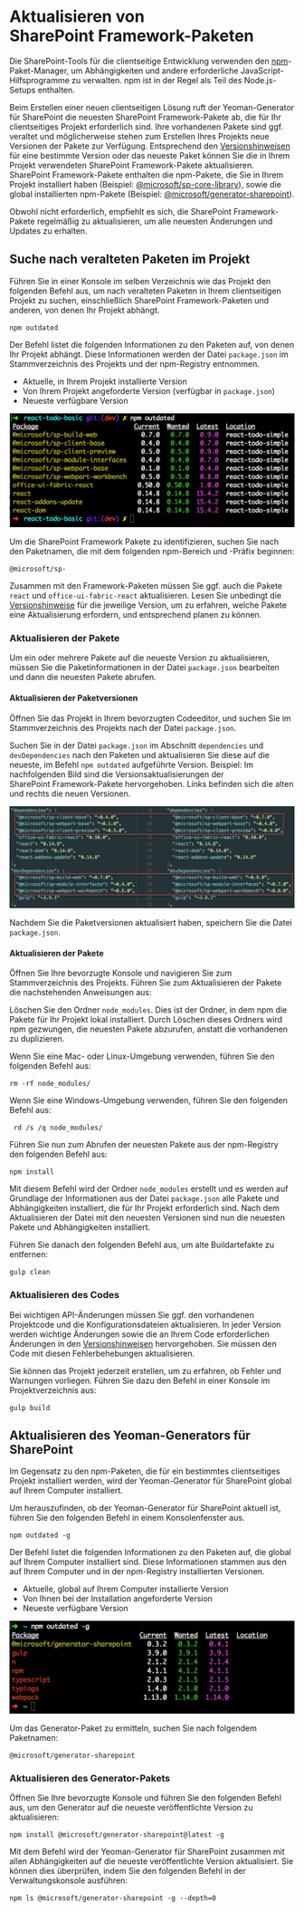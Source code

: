 # <a name="update-sharepoint-framework-packages"></a>Aktualisieren von SharePoint Framework-Paketen 

Die SharePoint-Tools für die clientseitige Entwicklung verwenden den [npm](https://www.npmjs.com/)-Paket-Manager, um Abhängigkeiten und andere erforderliche JavaScript-Hilfsprogramme zu verwalten. npm ist in der Regel als Teil des Node.js-Setups enthalten.

Beim Erstellen einer neuen clientseitigen Lösung ruft der Yeoman-Generator für SharePoint die neuesten SharePoint Framework-Pakete ab, die für Ihr clientseitiges Projekt erforderlich sind. Ihre vorhandenen Pakete sind ggf. veraltet und möglicherweise stehen zum Erstellen Ihres Projekts neue Versionen der Pakete zur Verfügung. Entsprechend den [Versionshinweisen](https://aka.ms/spfx-release-notes) für eine bestimmte Version oder das neueste Paket können Sie die in Ihrem Projekt verwendeten SharePoint Framework-Pakete aktualisieren. SharePoint Framework-Pakete enthalten die npm-Pakete, die Sie in Ihrem Projekt installiert haben (Beispiel: [@microsoft/sp-core-library](https://www.npmjs.com/package/@microsoft/sp-core-library)), sowie die global installierten npm-Pakete (Beispiel: [@microsoft/generator-sharepoint](https://www.npmjs.com/package/@microsoft/generator-sharepoint)). 

Obwohl nicht erforderlich, empfiehlt es sich, die SharePoint Framework-Pakete regelmäßig zu aktualisieren, um alle neuesten Änderungen und Updates zu erhalten. 

## <a name="find-outdated-packages-in-your-project"></a>Suche nach veralteten Paketen im Projekt
Führen Sie in einer Konsole im selben Verzeichnis wie das Projekt den folgenden Befehl aus, um nach veralteten Paketen in Ihrem clientseitigen Projekt zu suchen, einschließlich SharePoint Framework-Paketen und anderen, von denen Ihr Projekt abhängt. 

```
npm outdated
```

Der Befehl listet die folgenden Informationen zu den Paketen auf, von denen Ihr Projekt abhängt. Diese Informationen werden der Datei `package.json` im Stammverzeichnis des Projekts und der npm-Registry entnommen.

* Aktuelle, in Ihrem Projekt installierte Version
* Von Ihrem Projekt angeforderte Version (verfügbar in `package.json`)
* Neueste verfügbare Version

![Veraltete NPM-Pakete](../../images/npm-outdated-packages-list.png)

Um die SharePoint Framework Pakete zu identifizieren, suchen Sie nach den Paketnamen, die mit dem folgenden npm-Bereich und -Präfix beginnen:

```
@microsoft/sp-
```
Zusammen mit den Framework-Paketen müssen Sie ggf. auch die Pakete `react` und `office-ui-fabric-react` aktualisieren. Lesen Sie unbedingt die [Versionshinweise](https://aka.ms/spfx-release-notes) für die jeweilige Version, um zu erfahren, welche Pakete eine Aktualisierung erfordern, und entsprechend planen zu können.

### <a name="update-packages"></a>Aktualisieren der Pakete
Um ein oder mehrere Pakete auf die neueste Version zu aktualisieren, müssen Sie die Paketinformationen in der Datei `package.json` bearbeiten und dann die neuesten Pakete abrufen.

#### <a name="update-package-versions"></a>Aktualisieren der Paketversionen
Öffnen Sie das Projekt in Ihrem bevorzugten Codeeditor, und suchen Sie im Stammverzeichnis des Projekts nach der Datei `package.json`.

Suchen Sie in der Datei `package.json` im Abschnitt `dependencies` und `devDependencies` nach den Paketen und aktualisieren Sie diese auf die neueste, im Befehl `npm outdated` aufgeführte Version. Beispiel: Im nachfolgenden Bild sind die Versionsaktualisierungen der SharePoint Framework-Pakete hervorgehoben. Links befinden sich die alten und rechts die neuen Versionen.

![Bearbeiten der Paketversionen in der Datei „package.json“](../../images/npm-update-packagejson-versions.png)

Nachdem Sie die Paketversionen aktualisiert haben, speichern Sie die Datei `package.json`.

#### <a name="update-packages"></a>Aktualisieren der Pakete
Öffnen Sie Ihre bevorzugte Konsole und navigieren Sie zum Stammverzeichnis des Projekts. Führen Sie zum Aktualisieren der Pakete die nachstehenden Anweisungen aus:

Löschen Sie den Ordner `node_modules`. Dies ist der Ordner, in dem npm die Pakete für Ihr Projekt lokal installiert. Durch Löschen dieses Ordners wird npm gezwungen, die neuesten Pakete abzurufen, anstatt die vorhandenen zu duplizieren.

Wenn Sie eine Mac- oder Linux-Umgebung verwenden, führen Sie den folgenden Befehl aus:

```
rm -rf node_modules/
```

Wenn Sie eine Windows-Umgebung verwenden, führen Sie den folgenden Befehl aus:

```
 rd /s /q node_modules/
```

Führen Sie nun zum Abrufen der neuesten Pakete aus der npm-Registry den folgenden Befehl aus:

```
npm install
```

Mit diesem Befehl wird der Ordner `node_modules` erstellt und es werden auf Grundlage der Informationen aus der Datei `package.json` alle Pakete und Abhängigkeiten installiert, die für Ihr Projekt erforderlich sind. Nach dem Aktualisieren der Datei mit den neuesten Versionen sind nun die neuesten Pakete und Abhängigkeiten installiert. 

Führen Sie danach den folgenden Befehl aus, um alte Buildartefakte zu entfernen:

```
gulp clean
```

### <a name="update-your-code"></a>Aktualisieren des Codes
Bei wichtigen API-Änderungen müssen Sie ggf. den vorhandenen Projektcode und die Konfigurationsdateien aktualisieren. In jeder Version werden wichtige Änderungen sowie die an Ihrem Code erforderlichen Änderungen in den [Versionshinweisen](https://aka.ms/spfx-release-notes) hervorgehoben. Sie müssen den Code mit diesen Fehlerbehebungen aktualisieren.

Sie können das Projekt jederzeit erstellen, um zu erfahren, ob Fehler und Warnungen vorliegen. Führen Sie dazu den Befehl in einer Konsole im Projektverzeichnis aus:

```
gulp build
```

## <a name="update-yeoman-generator-for-sharepoint"></a>Aktualisieren des Yeoman-Generators für SharePoint
Im Gegensatz zu den npm-Paketen, die für ein bestimmtes clientseitiges Projekt installiert werden, wird der Yeoman-Generator für SharePoint global auf Ihrem Computer installiert.

Um herauszufinden, ob der Yeoman-Generator für SharePoint aktuell ist, führen Sie den folgenden Befehl in einem Konsolenfenster aus. 

```
npm outdated -g
```

Der Befehl listet die folgenden Informationen zu den Paketen auf, die global auf Ihrem Computer installiert sind. Diese Informationen stammen aus den auf Ihrem Computer und in der npm-Registry installierten Versionen.

* Aktuelle, global auf Ihrem Computer installierte Version
* Von Ihnen bei der Installation angeforderte Version
* Neueste verfügbare Version

![Veraltete globale npm-Pakete](../../images/npm-outdated-global-packages-list.png)

Um das Generator-Paket zu ermitteln, suchen Sie nach folgendem Paketnamen:

```
@microsoft/generator-sharepoint
```

### <a name="update-generator-package"></a>Aktualisieren des Generator-Pakets
Öffnen Sie Ihre bevorzugte Konsole und führen Sie den folgenden Befehl aus, um den Generator auf die neueste veröffentlichte Version zu aktualisieren:

```
npm install @microsoft/generator-sharepoint@latest -g
```

Mit dem Befehl wird der Yeoman-Generator für SharePoint zusammen mit allen Abhängigkeiten auf die neueste veröffentlichte Version aktualisiert. Sie können dies überprüfen, indem Sie den folgenden Befehl in der Verwaltungskonsole ausführen:

```
npm ls @microsoft/generator-sharepoint -g --depth=0
```






 